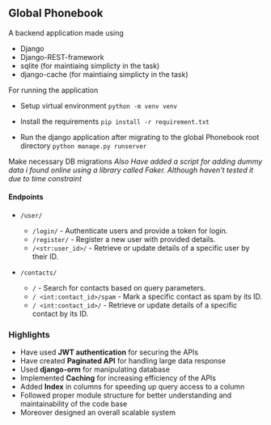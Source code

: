 ## Global Phonebook

A backend application made using 
* Django
* Django-REST-framework
* sqlite (for maintiaing simplicty in the task)
* django-cache (for maintiaing simplicty in the task)
    

For running the application 

* Setup virtual environment
```python -m venv venv```

* Install the requirements
```pip install -r requirement.txt```

* Run the django application after migrating to the global Phonebook root directory
```python manage.py runserver ```

Make necessary DB migrations 
_Also Have added a script for adding dummy data i found online using a library called Faker. Although haven't tested it due to time constraint_



#### Endpoints

* `/user/` 
    * `/login/` - Authenticate users and provide a token for login.
    * `/register/` - Register a new user with provided details.
    * `/<str:user_id>/` - Retrieve or update details of a specific user by their ID.

* `/contacts/` 
    * `/` - Search for contacts based on query parameters.
    * `/ <int:contact_id>/spam` - Mark a specific contact as spam by its ID.
    * `/ <int:contact_id>/` - Retrieve or update details of a specific contact by its ID.


### Highlights
* Have used __JWT authentication__ for securing the APIs
* Have created __Paginated API__ for handling large data response
* Used __django-orm__ for manipulating database 
* Implemented __Caching__ for increasing efficiency of the APIs
* Added __Index__ in columns for speeding up query access to a column
* Followed proper module structure for better understanding and maintainability of the code base
* Moreover designed an overall scalable system
